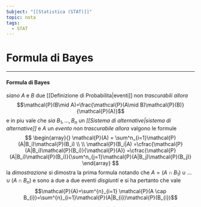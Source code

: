 ```yaml
---
Subject: "[[Statistica (STAT)]]"
topic: nota
tags:
  - STAT
---
```

# Formula di Bayes
---
#### Formula di Bayes
_siano_ $A$ e $B$ due [[Definizione di Probabilita|eventi]] non _trascurabili_
_allora_$$\mathcal{P}(B\mid A)=\frac{\mathcal{P}(A\mid B)\mathcal{P}(B)}{\mathcal{P}(A)}$$e in piu vale che 
_sia_ $B_1,\dots,B_n$ un _[[Sistema di alternative|sistema di alternative]]_ e  $A$ un _evento non trascurabile_
_allora_ valgono le formule$$
\begin{array}{}
\mathcal{P}(A) = \sum^n_{i=1}\mathcal{P}(A|B_i)\mathcal{P}(B_i) \\ \\
\mathcal{P}(B_i|A) =\cfrac{\mathcal{P}(A|B_i)\mathcal{P}(B_i)}{\mathcal{P}(A)} =\cfrac{\mathcal{P}(A|B_i)\mathcal{P}(B_i)}{\sum^n_{j=1}\mathcal{P}(A|B_j)\mathcal{P}(B_j)}
\end{array}
$$la _dimostrazione_ si dimostra la prima formula notando che $A=(A\cap B_{1})\cup \dots\cup(A\cap B_{n})$ e sono a due a due eventi _disgiunti_ e si ha pertanto che vale $$\mathcal{P}(A)=\sum^{n}_{i=1} \mathcal{P}(A \cap B_{i})=\sum^{n}_{i=1}\mathcal{P}(A|B_{i})\mathcal{P}(B_{i})$$